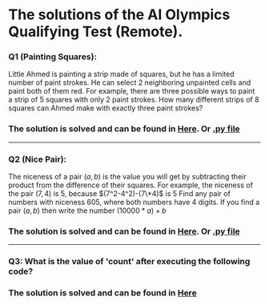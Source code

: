 # The solutions of the AI Olympics Qualifying Test (Remote).

### Q1 (Painting Squares): 
Little Ahmed is painting a strip made of squares, but he has a limited number of paint strokes. He can select 2 neighboring unpainted cells and paint both of them red. For example, there are three possible ways to paint a strip of 5 squares with only 2 paint strokes. How many different strips of 8 squares can Ahmed make with exactly three paint strokes?
<br>
### The solution is solved and can be found in [Here](https://github.com/EbrahimAlwajih/2023-Qualifying-Test--Remote-/blob/main/Painting%20Squares.ipynb). Or [.py file](https://github.com/EbrahimAlwajih/2023-Qualifying-Test--Remote-/blob/main/squares.py)

---


### Q2 (Nice Pair):
The niceness of a pair $(a,b)$ is the value you will get by subtracting their product from the difference of their squares. 
For example, the niceness of the pair $(7,4)$ is $5$, because $(7^2-4^2)-(7\*4)$ is $5$
Find any pair of numbers with niceness $605$, where both numbers have $4$ digits. If you find a pair $(a,b)$ then write the number $(10000*a)+b$
<br>
### The solution is solved and can be found in [Here](https://github.com/EbrahimAlwajih/2023-Qualifying-Test--Remote-/blob/main/Nice%20Pairs.ipynb). Or [.py file](https://github.com/EbrahimAlwajih/2023-Qualifying-Test--Remote-/blob/main/Nice%20Pairs.py)

---


### Q3: What is the value of 'count' after executing the following code?
### The solution is solved and can be found in [Here](https://github.com/EbrahimAlwajih/2023-Qualifying-Test--Remote-/blob/main/Run%20the%20Code.ipynb)

